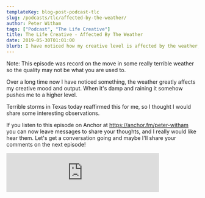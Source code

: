 ```yaml
---
templateKey: blog-post-podcast-tlc
slug: /podcasts/tlc/affected-by-the-weather/
author: Peter Witham
tags: ["Podcast", "The Life Creative"]
title: The Life Creative - Affected By The Weather
date: 2019-05-30T01:01:00
blurb: I have noticed how my creative level is affected by the weather, I thought I would share the observations.
---
```


Note: This episode was record on the move in some really terrible weather so the quality may not be what you are used to.

Over a long time now I have noticed something, the weather greatly affects my creative mood and output. When it's damp and raining it somehow pushes me to a higher level.

Terrible storms in Texas today reaffirmed this for me, so I thought I would share some interesting observations.

If you listen to this episode on Anchor at https://anchor.fm/peter-witham you can now leave messages to share your thoughts, and I really would like hear them. Let's get a conversation going and maybe I'll share your comments on the next episode!

<iframe src="https://anchor.fm/peter-witham/embed/episodes/My-Creative-Level---Affected-By-The-Weather-e46gfv" height="102" width="400" frameborder="0" scrolling="no"></iframe>
